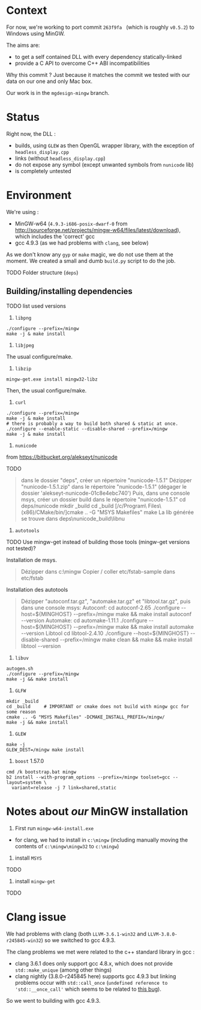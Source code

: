 # Context

For now, we're working to port commit `263f9fa ` (which is roughly `v0.5.2`) to Windows using MinGW.

The aims are:
* to get a self contained DLL with every dependency statically-linked
* provide a C API to overcome C++ ABI incompatibilities

Why this commit ? Just because it matches the commit we tested with our data on our one and only Mac box.

Our work is in the `mgdesign-mingw` branch.

# Status

Right now, the DLL :
* builds, using `GLEW` as then OpenGL wrapper library, with the exception of `headless_display.cpp`
* links (without `headless_display.cpp`)
* do not expose any symbol (except unwanted symbols from `nunicode` lib)
* is completely untested

# Environment

We're using :
* MinGW-w64 (`4.9.3-i686-posix-dwarf-0` from http://sourceforge.net/projects/mingw-w64/files/latest/download), which includes the 'correct' gcc
* gcc 4.9.3 (as we had problems with `clang`, see below)

As we don't know any `gyp` or `make` magic, we do not use them at the moment. We created a small and dumb `build.py` script to do the job.

TODO Folder structure (`deps`)

## Building/installing dependencies

TODO list used versions

1. `libpng`
  ```
  ./configure --prefix=/mingw
  make -j & make install
  ```

1. `libjpeg`

  The usual configure/make.

1. `libzip`
  ```
  mingw-get.exe install mingw32-libz
  ```
  Then, the usual configure/make.

1. `curl`
  ```
  ./configure --prefix=/mingw
  make -j & make install
  # there is probably a way to build both shared & static at once.
  ./configure --enable-static --disable-shared --prefix=/mingw
  make -j & make install
  ```

1. `nunicode`

from https://bitbucket.org/alekseyt/nunicode

TODO

> dans le dossier "deps", créer un répertoire "nunicode-1.5.1"
> Dézipper "nunicode-1.5.1.zip" dans le répertoire "nunicode-1.5.1" (dégager le dossier 'alekseyt-nunicode-01c8e4ebc740')
> Puis, dans une console msys, créer un dossier build dans le répertoire "nunicode-1.5.1"
cd deps/nunicode
mkdir _build
cd _build
[/c/Program\ Files\ \(x86\)/CMake/bin/]cmake .. -G "MSYS Makefiles"
make
> La lib générée se trouve dans deps\nunicode\_build\libnu

1. `autotools`

TODO Use mingw-get instead of building those tools (mingw-get versions not tested)?

Installation de msys.
> Dézipper dans c:\mingw
> Copier / coller etc/fstab-sample dans etc/fstab

Installation des autotools
> Dézipper "autoconf.tar.gz", "automake.tar.gz" et "libtool.tar.gz", puis dans une console msys:
> Autoconf:
cd autoconf-2.65
./configure --host=${MINGHOST} --prefix=/mingw
make && make install
autoconf --version
> Automake:
cd automake-1.11.1
./configure --host=${MINGHOST} --prefix=/mingw
make && make install
automake --version
> Libtool
cd libtool-2.4.10
./configure --host=${MINGHOST} --disable-shared --prefix=/mingw
make clean && make && make install
libtool --version

1. `libuv`
  ```
  autogen.sh
  ./configure --prefix=/mingw
  make -j && make install
  ```

1. `GLFW`
  ```
  mkdir _build
  cd _build     # IMPORTANT or cmake does not build with mingw gcc for some reason
  cmake .. -G "MSYS Makefiles" -DCMAKE_INSTALL_PREFIX=/mingw/
  make -j && make install
  ```

1. `GLEW`
  ```
  make -j
  GLEW_DEST=/mingw make install
  ```

1. `boost` 1.57.0
  ```
  cmd /k bootstrap.bat mingw
  b2 install --with-program_options --prefix=/mingw toolset=gcc --layout=system \
    variant=release -j 7 link=shared,static
  ```

# Notes about *our* MinGW installation

1. First run `mingw-w64-install.exe`
  * for clang, we had to install in `c:\mingw` (including manually moving the contents of `c:\mingw\mingw32` to `c:\mingw`)

1. install `MSYS`

  TODO

1. install `mingw-get`

  TODO

# Clang issue

We had problems with clang (both `LLVM-3.6.1-win32` and `LLVM-3.8.0-r245845-win32`) so we switched to gcc 4.9.3.

The clang problems we met were related to the c++ standard library in gcc :
* clang 3.6.1 does only support gcc 4.8.x, which does not provide `std::make_unique` (among other things)
* clang nightly (3.8.0-r245845 here) supports gcc 4.9.3 but linking problems occur with `std::call_once` (`undefined reference to 'std::__once_call'` which seems to be related to [this bug](http://lists.cs.uiuc.edu/pipermail/llvmbugs/2014-August/035744.html)).

So we went to building with gcc 4.9.3.
